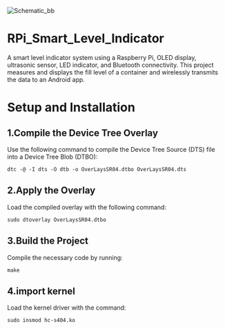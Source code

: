 ![Schematic_bb](https://github.com/user-attachments/assets/b4aef26d-2951-4dea-9334-219572365097)


# RPi_Smart_Level_Indicator
A smart level indicator system using a Raspberry Pi, OLED display, ultrasonic sensor, LED indicator, and Bluetooth connectivity. This project measures and displays the fill level of a container and wirelessly transmits the data to an Android app.

# Setup and Installation

## 1.Compile the Device Tree Overlay

Use the following command to compile the Device Tree Source (DTS) file into a Device Tree Blob (DTBO):

`dtc -@ -I dts -O dtb -o OverLaysSR04.dtbo OverLaysSR04.dts`

## 2.Apply the Overlay

Load the compiled overlay with the following command:

`sudo dtoverlay OverLaysSR04.dtbo`

## 3.Build the Project

Compile the necessary code by running:

`make`

## 4.import kernel

Load the kernel driver with the command:

`sudo insmod hc-s404.ko`
